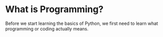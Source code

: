 # What is Programming?

Before we start learning the basics of Python, we first need to learn what programming or coding actually means.
